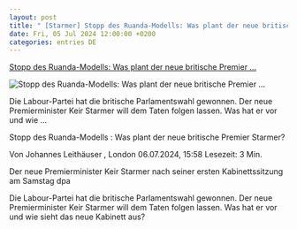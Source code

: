 ```yaml
---
layout: post
title: " [Starmer] Stopp des Ruanda-Modells: Was plant der neue britische Premier ..."
date: Fri, 05 Jul 2024 12:00:00 +0200
categories: entries DE
---
```

[Stopp des Ruanda-Modells: Was plant der neue britische Premier ...](https://www.faz.net/aktuell/politik/wahl-in-grossbritannien/stopp-des-ruanda-modells-was-plant-der-neue-britische-premier-starmer-19839226.html)

![Stopp des Ruanda-Modells: Was plant der neue britische Premier ...](https://media0.faz.net/ppmedia/aktuell/politik/446650953/1.9839244/facebook_teaser_fplus/der-neue-premierminister-keir.jpg)

Die Labour-Partei hat die britische Parlamentswahl gewonnen. Der neue Premierminister Keir Starmer will dem Taten folgen lassen. Was hat er vor und wie ...

Stopp des Ruanda-Modells : Was plant der neue britische Premier Starmer?

Von Johannes Leithäuser , London 06.07.2024, 15:58 Lesezeit: 3 Min.

Der neue Premierminister Keir Starmer nach seiner ersten Kabinettssitzung am Samstag dpa

Die Labour-Partei hat die britische Parlamentswahl gewonnen. Der neue Premierminister Keir Starmer will dem Taten folgen lassen. Was hat er vor und wie sieht das neue Kabinett aus?

